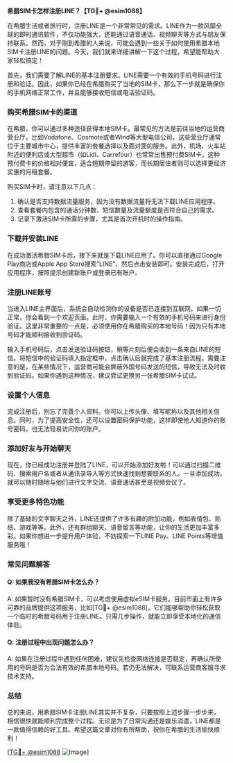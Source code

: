 **希腊SIM卡怎样注册LINE？【TG💪+ @esim1088】**

在希腊生活或者旅行时，注册LINE是一个非常常见的需求。LINE作为一款风靡全球的即时通讯软件，不仅功能强大，还能通过语音通话、视频聊天等方式与朋友保持联系。然而，对于刚到希腊的人来说，可能会遇到一些关于如何使用希腊本地SIM卡注册LINE的问题。今天，我们就来详细讲解一下这个过程，希望能帮助大家轻松搞定！

首先，我们需要了解LINE的基本注册要求。LINE需要一个有效的手机号码进行注册和验证。因此，如果你已经在希腊购买了当地的SIM卡，那么下一步就是确保你的手机网络正常工作，并且能够接收短信或电话验证码。

### **购买希腊SIM卡的渠道**
在希腊，你可以通过多种途径获得本地SIM卡。最常见的方法是前往当地的运营商营业厅，比如Vodafone、Cosmote或者Wind等大型电信公司。这些营业厅通常位于主要城市中心，提供丰富的套餐选择以及面对面的服务。此外，机场、火车站附近的便利店或大型超市（如Lidl、Carrefour）也常常出售预付费SIM卡。这种预付费卡的价格相对便宜，适合短期停留的游客，而长期居住者则可以选择更经济实惠的月租套餐。

购买SIM卡时，请注意以下几点：
1. 确认是否支持数据流量服务，因为没有数据流量将无法下载LINE应用程序。
2. 查看套餐内包含的通话分钟数、短信数量及流量额度是否符合自己的需求。
3. 记录下激活SIM卡所需的步骤，尤其是首次开机时的操作指南。

### **下载并安装LINE**
在成功激活希腊SIM卡后，接下来就是下载LINE应用了。你可以直接通过Google Play商店或Apple App Store搜索“LINE”，然后点击安装即可。安装完成后，打开应用程序，按照提示创建新账户或登录已有账户。

### **注册LINE账号**
当进入LINE主界面后，系统会自动检测你的设备是否已连接到互联网。如果一切正常，你会看到一个欢迎页面。此时，你需要输入一个有效的手机号码来进行身份验证。这里非常重要的一点是，必须使用你在希腊购买的本地号码！因为只有本地号码才能顺利接收到验证码。

输入手机号码后，点击发送验证码按钮，稍等片刻后便会收到一条来自LINE的短信。将短信中的验证码填入指定框中，点击确认后就完成了基本注册流程。需要注意的是，在某些情况下，运营商可能会屏蔽外国号码发送的短信，导致无法及时收到验证码。如果你遇到这种情况，建议尝试更换另一张希腊SIM卡试试。

### **设置个人信息**
完成注册后，别忘了完善个人资料。你可以上传头像、填写昵称以及其他相关信息。同时，为了提高安全性，还可以设置密码保护功能，这样即使他人知道你的账号密码，也无法轻易访问你的账户。

### **添加好友与开始聊天**
现在，你已经成功注册并登陆了LINE，可以开始添加好友啦！可以通过扫描二维码、搜索用户名或者从通讯录导入等方式快速找到想要联系的人。一旦添加成功，就可以随时随地与他们进行文字交流、语音通话甚至是视频会议了。

### **享受更多特色功能**
除了基础的文字聊天之外，LINE还提供了许多有趣的附加功能，例如表情包、贴纸、游戏等等。此外，还有群组聊天、语音留言等功能，让你的生活更加丰富多彩。如果你想进一步提升用户体验，不妨探索一下LINE Pay、LINE Points等增值服务哦！

### **常见问题解答**
#### Q: 如果我没有希腊SIM卡怎么办？
A: 如果暂时没有希腊SIM卡，可以考虑使用虚拟eSIM卡服务。目前市面上有许多可靠的品牌提供这项服务，比如[TG💪+ @esim1088]，它们能够帮助你轻松获取一个临时的希腊号码用于注册LINE。只需几步操作，就能立即享受本地化的通信体验。

#### Q: 注册过程中出现问题怎么办？
A: 如果在注册过程中遇到任何困难，建议先检查网络连接是否稳定，再确认所使用的号码是否为合法有效的希腊本地号码。若仍无法解决，可联系运营商客服寻求技术支持。

### **总结**
总的来说，用希腊SIM卡注册LINE其实并不复杂，只要按照上述步骤一步步来，相信很快就能顺利完成整个过程。无论是为了日常沟通还是娱乐消遣，LINE都是一款值得信赖的好工具。希望这篇文章对你有所帮助，祝你在希腊的生活愉快顺利！

[[TG💪+ @esim1088](https://t.me/s/esim1088) ![Image](https://i.postimg.cc/4NQfJmqS/Snipaste-2025-05-13-00-14-12.png)]